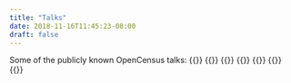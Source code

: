 ```yaml
---
title: "Talks"
date: 2018-11-16T11:45:23-08:00
draft: false
---
```


Some of the publicly known OpenCensus talks:
{{<card-talks src="/img/youtube-thumbnails/KelseyHightower.jpg" name="Kelsey Hightower at Gophercon 2018" href="https://youtu.be/U7glyWYj4qg?t=1419">}}
{{<card-talks src="/img/youtube-thumbnails/cloudmemorystore.jpg" name="Cloud Memorystore for Redis * OpenCensus	" href="https://www.youtube.com/watch?v=dIVRQrW-Tuk">}}
{{<card-talks src="/img/youtube-thumbnails/Jaana.png" name="Jaana Burcu Dogan at Gopherpalooza 2018	" href="https://www.youtube.com/watch?v=WL3CROd9iGY">}}
{{<card-talks src="/img/youtube-thumbnails/cechat.jpg" name="Morgan McLean Google Cloud on Air 2018	" href="https://www.youtube.com/watch?v=a5tmR3v682A">}}
{{<card-talks src="/img/youtube-thumbnails/srequalityoperations.png" name="Jay Judkowitz at Google Next 2018 SF	" href="https://www.youtube.com/watch?v=u1TQeeZN05Y&feature=youtu.be&t=335">}}
{{<card-talks src="/img/youtube-thumbnails/srecon18.jpg" name="Emil Mikulic at SRECon 2018 Asia/Australia	" href="https://www.youtube.com/watch?v=UpDDJXb7jys">}}
{{<card-talks src="/img/youtube-thumbnails/Odeke.png" name="Emmanuel Odeke at GoSF 2018" href="https://orijtech.github.io/talks/2018/07/18/gosf/gosf.htm">}}
